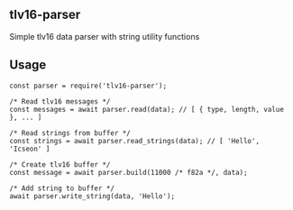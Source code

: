 ## tlv16-parser
Simple tlv16 data parser with string utility functions


## Usage
```
const parser = require('tlv16-parser');

/* Read tlv16 messages */
const messages = await parser.read(data); // [ { type, length, value }, ... ]

/* Read strings from buffer */
const strings = await parser.read_strings(data); // [ 'Hello', 'Icseon' ]

/* Create tlv16 buffer */
const message = await parser.build(11000 /* f82a */, data);

/* Add string to buffer */
await parser.write_string(data, 'Hello');

```